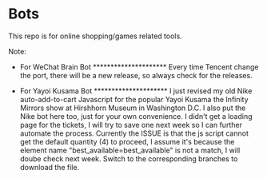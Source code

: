 # Bots

This repo is for online shopping/games related tools.

Note:
* For WeChat Brain Bot *********************
Every time Tencent change the port, there will be a new release, so always check for the releases. 


* For Yayoi Kusama Bot *********************
I just revised my old Nike auto-add-to-cart Javascript for the popular Yayoi Kusama the Infinity Mirrors show at Hirshhorn Museum in Washington D.C. I also put the Nike bot here too, just for your own convenience.
  I didn't get a loading page for the tickets, I will try to save one next week so I can further automate the process.
  Currently the ISSUE is that the js script cannot get the default quantity (4) to proceed, I assume it's because the element name   "best_available=best_available" is not a match, I will doube check next week.
  Switch to the corresponding branches to download the file.


